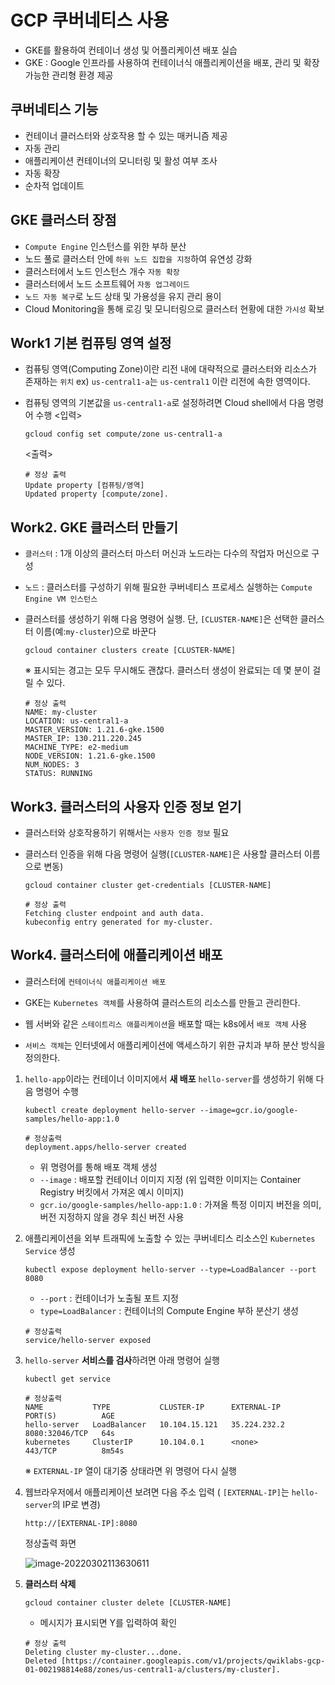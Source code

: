 # GCP 쿠버네티스 사용

- GKE를 활용하여 컨테이너 생성 및 어플리케이션 배포 실습
- GKE : Google 인프라를 사용하여 컨테이너식 애플리케이션을 배포, 관리 및 확장 가능한 관리형 환경 제공



## 쿠버네티스 기능

- 컨테이너 클러스터와 상호작용 할 수 있는 매커니즘 제공
- 자동 관리
- 애플리케이션 컨테이너의 모니터링 및 활성 여부 조사
- 자동 확장
- 순차적 업데이트



## GKE 클러스터 장점

- `Compute Engine` 인스턴스를 위한 부하 분산
- 노드 풀로 클러스터 안에 `하위 노드 집합을 지정`하여 유연성 강화
- 클러스터에서 노드 인스턴스 개수 `자동 확장`
- 클러스터에서 노드 소프트웨어 `자동 업그레이드`
- `노드 자동 복구`로 노드 상태 및 가용성을 유지 관리 용이
- Cloud Monitoring을 통해 로깅 및 모니터링으로 클러스터 현황에 대한 `가시성` 확보



## Work1 기본 컴퓨팅 영역 설정

- 컴퓨팅 영역(Computing Zone)이란 리전 내에 대략적으로 클러스터와 리소스가 존재하는 `위치`
  ex) `us-central1-a`는 `us-central1` 이란 리전에 속한 영역이다.

- 컴퓨팅 영역의 기본값을 `us-central1-a`로 설정하려면 Cloud shell에서 다음 명령어 수행
  <입력>

  ```shell
  gcloud config set compute/zone us-central1-a
  ```

  <출력>

  ```shell
  # 정상 출력
  Update property [컴퓨팅/영역]
  Updated property [compute/zone].
  ```



## Work2. GKE 클러스터 만들기

- `클러스터` : 1개 이상의 클러스터 마스터 머신과 노드라는 다수의 작업자 머신으로 구성

- `노드` : 클러스터를 구성하기 위해 필요한 쿠버네티스 프로세스 실행하는 `Compute Engine VM 인스턴스`

- 클러스터를 생성하기 위해 다음 명령어 실행. 단, `[CLUSTER-NAME]`은 선택한 클러스터 이름(예:`my-cluster`)으로 바꾼다

  ```shell
  gcloud container clusters create [CLUSTER-NAME]
  ```

  ※ 표시되는 경고는 모두 무시해도 괜찮다. 클러스터 생성이 완료되는 데 몇 분이 걸릴 수 있다.

  ```shell
  # 정상 출력
  NAME: my-cluster
  LOCATION: us-central1-a
  MASTER_VERSION: 1.21.6-gke.1500
  MASTER_IP: 130.211.220.245
  MACHINE_TYPE: e2-medium
  NODE_VERSION: 1.21.6-gke.1500
  NUM_NODES: 3
  STATUS: RUNNING
  ```

  

## Work3. 클러스터의 사용자 인증 정보 얻기

- 클러스터와 상호작용하기 위해서는 `사용자 인증 정보` 필요

- 클러스터 인증을 위해 다음 명령어 실행(`[CLUSTER-NAME]`은 사용할 클러스터 이름으로 변동)

  ```shell
  gcloud container cluster get-credentials [CLUSTER-NAME]
  ```

  ```shell
  # 정상 출력
  Fetching cluster endpoint and auth data.
  kubeconfig entry generated for my-cluster.
  ```

  

## Work4. 클러스터에 애플리케이션 배포

- 클러스터에 `컨테이너식 애플리케이션 배포`

- GKE는 `Kubernetes 객체`를 사용하여 클러스트의 리소스를 만들고 관리한다.
- 웹 서버와 같은 `스테이트리스 애플리케이션`을 배포할 때는 k8s에서 `배포 객체` 사용
- `서비스 객체`는 인터넷에서 애플리케이션에 액세스하기 위한 규치과 부하 분산 방식을 정의한다.



1. `hello-app`이라는 컨테이너 이미지에서 **새 배포** `hello-server`를 생성하기 위해 다음 명령어 수행

   ```shell
   kubectl create deployment hello-server --image=gcr.io/google-samples/hello-app:1.0
   ```

   ```shell
   # 정상출력
   deployment.apps/hello-server created
   ```

   - 위 명령어를 통해 배포 객체 생성
   - `--image` : 배포할 컨테이너 이미지 지정 (위 입력한 이미지는 Container Registry 버킷에서 가져온 예시 이미지)
   - `gcr.io/google-samples/hello-app:1.0` : 가져올 특정 이미지 버전을 의미, 버전 지정하지 않을 경우 최신 버전 사용

   

2. 애플리케이션을 외부 트래픽에 노출할 수 있는 쿠버네티스 리소스인 `Kubernetes Service` 생성

   ```shell
   kubectl expose deployment hello-server --type=LoadBalancer --port 8080
   ```

   - `--port` : 컨테이너가 노출될 포트 지정
   - `type=LoadBalancer` : 컨테이너의 Compute Engine 부하 분산기 생성

   ```shell
   # 정상출력
   service/hello-server exposed
   ```



3. `hello-server` **서비스를 검사**하려면 아래 명령어 실행

   ```shell
   kubectl get service
   ```

   ```shell
   # 정상출력
   NAME           TYPE           CLUSTER-IP      EXTERNAL-IP    PORT(S)          AGE
   hello-server   LoadBalancer   10.104.15.121   35.224.232.2   8080:32046/TCP   64s
   kubernetes     ClusterIP      10.104.0.1      <none>         443/TCP          8m54s
   ```

   ※ `EXTERNAL-IP` 열이 대기중 상태라면 위 명령어 다시 실행



4. 웹브라우저에서 애플리케이션 보려면 다음 주소 입력 ( `[EXTERNAL-IP]`는 `hello-server`의 IP로 변경)
   ```shell
   http://[EXTERNAL-IP]:8080
   ```

   정상출력 화면

   ![image-20220302113630611](C:\Users\dad04\Desktop\LSH\TIL\GCP\md-images\image-20220302113630611.png)



5. **클러스터 삭제**

   ```shell
   gcloud container cluster delete [CLUSTER-NAME]
   ```

   - 메시지가 표시되면 Y를 입력하여 확인

   ```shell
   # 정상 출력
   Deleting cluster my-cluster...done.     
   Deleted [https://container.googleapis.com/v1/projects/qwiklabs-gcp-01-002198814e88/zones/us-central1-a/clusters/my-cluster].
   ```